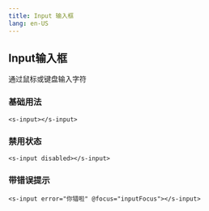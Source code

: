 ```yaml
---
title: Input 输入框
lang: en-US
---
```



## Input输入框

通过鼠标或键盘输入字符

### 基础用法

<input-demo-1></input-demo-1>

```vue
<s-input></s-input>
```

### 禁用状态

<input-demo-2></input-demo-2>

```vue
<s-input disabled></s-input>
```

### 带错误提示

<input-demo-3></input-demo-3>

```vue
<s-input error="你错啦" @focus="inputFocus"></s-input>
```